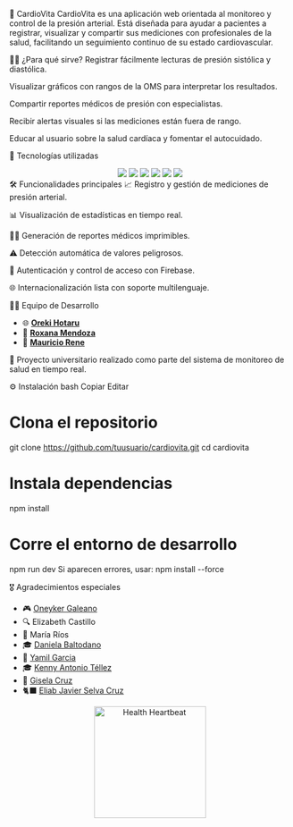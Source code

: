 💓 CardioVita
CardioVita es una aplicación web orientada al monitoreo y control de la presión arterial. Está diseñada para ayudar a pacientes a registrar, visualizar y compartir sus mediciones con profesionales de la salud, facilitando un seguimiento continuo de su estado cardiovascular.

👩‍⚕️ ¿Para qué sirve?
Registrar fácilmente lecturas de presión sistólica y diastólica.

Visualizar gráficos con rangos de la OMS para interpretar los resultados.

Compartir reportes médicos de presión con especialistas.

Recibir alertas visuales si las mediciones están fuera de rango.

Educar al usuario sobre la salud cardíaca y fomentar el autocuidado.

🧠 Tecnologías utilizadas
<div align="center"> <img src="https://img.shields.io/badge/React-20232A?style=for-the-badge&logo=react&logoColor=61DAFB" /> <img src="https://img.shields.io/badge/Vite-646CFF?style=for-the-badge&logo=vite&logoColor=white" /> <img src="https://img.shields.io/badge/Bootstrap-7952B3?style=for-the-badge&logo=bootstrap&logoColor=white" /> <img src="https://img.shields.io/badge/Firebase-FFCA28?style=for-the-badge&logo=firebase&logoColor=black" /> <img src="https://img.shields.io/badge/Jest-C21325?style=for-the-badge&logo=jest&logoColor=white" /> <img src="https://img.shields.io/badge/Google%20Analytics-E37400?style=for-the-badge&logo=googleanalytics&logoColor=white" /> </div>
🛠 Funcionalidades principales
📈 Registro y gestión de mediciones de presión arterial.

📊 Visualización de estadísticas en tiempo real.

🧑‍⚕️ Generación de reportes médicos imprimibles.

⚠️ Detección automática de valores peligrosos.

🔐 Autenticación y control de acceso con Firebase.

🌐 Internacionalización lista con soporte multilenguaje.

👨‍💻 Equipo de Desarrollo
- 🌐 [**Oreki Hotaru**](https://github.com/BrayanMontenegro) 
- 🧪 [**Roxana Mendoza**](https://github.com/Rocsanmenz)
- 🦦 [**Mauricio Rene**](https://github.com/Mauriciorene) 

🔬 Proyecto universitario realizado como parte del sistema de monitoreo de salud en tiempo real.

⚙️ Instalación
bash
Copiar
Editar
# Clona el repositorio
git clone https://github.com/tuusuario/cardiovita.git
cd cardiovita

# Instala dependencias
npm install

# Corre el entorno de desarrollo
npm run dev
Si aparecen errores, usar: npm install --force

🎖️ Agradecimientos especiales

- 🎮 [Oneyker Galeano](https://github.com/Oneyker21)
- 🔍 Elizabeth Castillo
- 🧭 María Ríos
- 🎓 [Daniela Baltodano](https://github.com/DanielaBaltodano)
- 🚀 [Yamil Garcia](https://github.com/Yamilgarcia) 
- 🎓 [Kenny Antonio Téllez](https://github.com/Atkenny)
- 🚀 [Gisela Cruz](https://github.com/Gisela3876) 
- 🐈‍⬛ [Eliab Javier Selva Cruz](https://github.com/eliabjselvacruz)
<div align="center"> <img src="https://media.tenor.com/k-WEhyqQGkgAAAAC/heart-beat-health.gif" width="200" alt="Health Heartbeat" /> </div>
